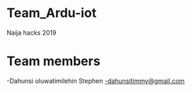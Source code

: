 # Team_Ardu-iot
Naija hacks 2019

# Team members
  -Dahunsi oluwatimilehin Stephen 
  -dahunsitimmy@gmail.com
